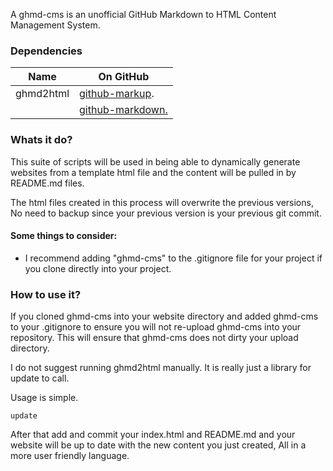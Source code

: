 A ghmd-cms is an unofficial GitHub Markdown to HTML Content Management System.

### Dependencies
Name | On GitHub
---- | ----
ghmd2html | [github-markup](https://github.com/github/markup).
      | [github-markdown.](http://github.github.com/github-flavored-markdown/)

### Whats it do?

This suite of scripts will be used in being able to dynamically generate websites from a template html file and the content will be pulled in by README.md files.

The html files created in this process will overwrite the previous versions, No need to backup since your previous version is your previous git commit.

#### Some things to consider:

* I recommend adding "ghmd-cms" to the .gitignore file for your project if you clone directly into your project.

### How to use it?

If you cloned ghmd-cms into your website directory and added ghmd-cms to your .gitignore to ensure you will not re-upload ghmd-cms into your repository. This will ensure that ghmd-cms does not dirty your upload directory.

I do not suggest running ghmd2html manually. It is really just a library for update to call.

Usage is simple.

```
update
```

After that add and commit your index.html and README.md and your website will be up to date with the new content you just created, All in a more user friendly language.
